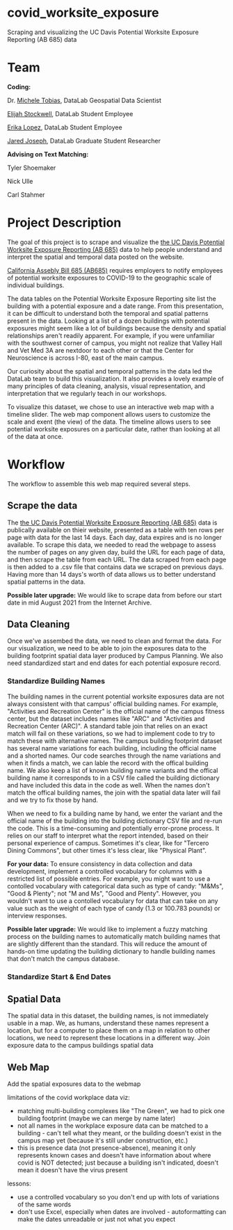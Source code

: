 # covid_worksite_exposure
Scraping and visualizing the UC Davis Potential Worksite Exposure Reporting (AB 685) data

# Team

**Coding:**

Dr. [Michele Tobias](https://github.com/MicheleTobias), DataLab Geospatial Data Scientist

[Elijah Stockwell](https://github.com/elistockwell), DataLab Student Employee

[Erika Lopez](https://github.com/erklopez), DataLab Student Employee

[Jared Joseph](), DataLab Graduate Student Researcher


**Advising on Text Matching:**

Tyler Shoemaker

Nick Ulle

Carl Stahmer


# Project Description
The goal of this project is to scrape and visualize the [the UC Davis Potential Worksite Exposure Reporting (AB 685)](https://campusready.ucdavis.edu/potential-exposure) data to help people understand and interpret the spatial and temporal data posted on the website.

[California Assebly Bill 685 (AB685)](https://leginfo.legislature.ca.gov/faces/billTextClient.xhtml?bill_id=201920200AB685) requires employers to notify employees of potential worksite exposures to COVID-19 to the geographic scale of individual buildings.

The data tables on the Potential Worksite Exposure Reporting site list the building with a potential exposure and a date range. From this presentation, it can be difficult to understand both the temporal and spatial patterns present in the data. Looking at a list of a dozen buildings with potential exposures might seem like a lot of buildings because the density and spatial relationships aren't readily apparent. For example, if you were unfamiliar with the southwest corner of campus, you might not realize that Valley Hall and Vet Med 3A are nextdoor to each other or that the Center for Neuroscience is across I-80, east of the main campus. 

Our curiosity about the spatial and temporal patterns in the data led the DataLab team to build this visualization. It also provides a lovely example of many principles of data cleaning, analysis, visual representation, and interpretation that we regularly teach in our workshops.

To visualize this dataset, we chose to use an interactive web map with a timeline slider. The web map component allows users to customize the scale and exent (the view) of the data. The timeline allows users to see potential worksite exposures on a particular date, rather than looking at all of the data at once. 


# Workflow
The workflow to assemble this web map required several steps.

## Scrape the data
The [the UC Davis Potential Worksite Exposure Reporting (AB 685)](https://campusready.ucdavis.edu/potential-exposure) data is publically available on thieir website, presented as a table with ten rows per page with data for the last 14 days. Each day, data expires and is no longer available. To scrape this data, we needed to read the webpage to assess the number of pages on any given day, build the URL for each page of data, and then scrape the table from each URL.  The data scraped from each page is then added to a .csv file that contains data we scraped on previous days. Having more than 14 days's worth of data allows us to better understand spatial patterns in the data.

**Possible later upgrade:** We would like to scrape data from before our start date in mid August 2021 from the Internet Archive.

## Data Cleaning
Once we've assembed the data, we need to clean and format the data. For our visualization, we need to be able to join the exposures data to the building footprint spatial data layer produced by Campus Planning. We also need standardized start and end dates for each potential exposure record.

### Standardize Building Names
The building names in the current potential worksite exposures data are not always consistent with that campus' official building names. For example, "Activities and Recreation Center" is the official name of the campus fitness center, but the dataset includes names like "ARC" and "Activities and Recreation Center (ARC)". A standard table join that relies on an exact match will fail on these variations, so we had to implement code to try to match these with alternative names. The campus building footprint dataset has several name variations for each building, including the official name and a shorted names. Our code searches through the name variations and when it finds a match, we can lable the record with the offical building name. We also keep a list of known building name variants and the offical building name it corresponds to in a CSV file called the building dictionary and have included this data in the code as well. When the names don't match the offical building names, the join with the spatial data later will fail and we try to fix those by hand. 

When we need to fix a building name by hand, we enter the variant and the official name of the building into the building dictionary CSV file and re-run the code. This is a time-consuming and potentially error-prone process. It relies on our staff to interpret what the report intended, based on their personal experience of campus. Sometimes it's clear, like for "Tercero Dining Commons", but other times it's less clear, like "Physical Plant".

**For your data:** To ensure consistency in data collection and data development, implement a controlled vocabulary for columns with a restricted list of possible entries. For example, you might want to use a contolled vocabulary with categorical data such as type of candy: "M&Ms", "Good & Plenty"; not "M and Ms", "Good and Plenty". However, you wouldn't want to use a contolled vocabulary for data that can take on any value such as the weight of each type of candy (1.3 or 100.783 pounds) or interview responses.

**Possible later upgrade:** We would like to implement a fuzzy matching process on the building names to automatically match building names that are slightly different than the standard. This will reduce the amount of hands-on time updating the building dictionary to handle building names that don't match the campus database.

### Standardize Start & End Dates

## Spatial Data
The spatial data in this dataset, the building names, is not immediately usable in a map. We, as humans, understand these names represent a location, but for a computer to place them on a map in relation to other locations, we need to represent these locations in a different way.
Join exposure data to the campus buildings spatial data

## Web Map
Add the spatial exposures data to the webmap



limitations of the covid workplace data viz:
* matching multi-building complexes like "The Green", we had to pick one building footprint (maybe we can merge by name later)
* not all names in the workplace exposure data can be matched to a building - can't tell what they meant, or the building doesn't exist in the campus map yet (because it's still under construction, etc.) 
* this is presence data (not presence-absence), meaning it only represents known cases and doesn't have information about where covid is NOT detected; just because a building isn't indicated, doesn't mean it doesn't have the virus present

lessons: 
* use a controlled vocabulary so you don't end up with lots of variations of the same words
* don't use Excel, especially when dates are involved - autoformatting can make the dates unreadable or just not what you expect
